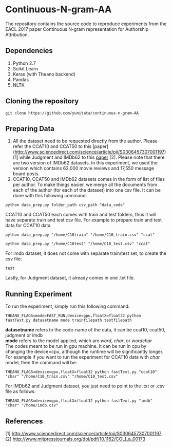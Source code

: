 # Continuous-N-gram-AA
The repository contains the source code to reproduce experiments from the EACL 2017 paper Continuous N-gram representation for Authorship Attribution.

Dependencies
------------
1. Python 2.7
2. Scikit Learn
3. Keras (with Theano backend)
4. Pandas
5. NLTK

Cloning the repository
----------------------
```git clone https://github.com/yunitata/continuous-n-gram-AA```


Preparing Data
--------------
1. All the dataset need to be requested directly from the author. Please refer the CCAT10 and CCAT50 to this [paper] (http://www.sciencedirect.com/science/article/pii/S0306457307001197) [1] while Judgment and IMDb62 to this [paper](http://www.mitpressjournals.org/doi/pdf/10.1162/COLI_a_00173) [2]. Please note that there are two version of IMDb62 datasets. In this experiment, we used the version which contains 62,000 movie reviews and 17,550 message board posts.
2. CCAT10, CCAT50 and IMDb62 datasets comes in the form of list of files per author. To make things easier, we merge all the documents from each of the author (for each of the dataset) into one csv file. It can be done with this following command:

  ```python data_prep.py folder_path csv_path "data_code"```

  CCAT10 and CCAT50 each comes with train and test folders, thus it will have separate train and test csv file.
  For example to prepare train and test data for CCAT10 data

  ```python data_prep.py "/home/C10train" "/home/C10_train.csv" "ccat"```

  ```python data_prep.py "/home/C10test" "/home/C10_test.csv" "ccat"```
  
  For imdb dataset, it does not come with separate train/test set, to create the csv file: 
  
  ```test ``` <br />
  
  Lastly, for Judgment dataset, it already comes in one .txt file.
  
  
Running Experiment
------------------
To run the experiment, simply run this following command:
  
```THEANO_FLAGS=mode=FAST_RUN,device=gpu,floatX=float32 python fastText.py datasetname mode trainfilepath testfilepath```
 
  **datasetname** refers to the code-name of the data, it can be ccat10, ccat50, judgment or imdb <br />
  **mode** refers to the model applied, which are *word*, *char*, or *wordchar* <br />
The codes meant to be run in gpu machine. It can be run in cpu by changing the device=cpu, although the runtime will be significantly longer.<br />
For example if you want to run the experiment for CCAT10 data with *char* model, then the command will be:

```THEANO_FLAGS=device=gpu,floatX=float32 python fastText.py "ccat10" "char" "/home/C10_train.csv" "/home/C10_test.csv"```

For IMDb62 and Judgment dataset, you just need to point to the .txt or .csv file as follows:

```THEANO_FLAGS=device=gpu,floatX=float32 python fastText.py "imdb" "char" "/home/imdb.csv"```

References
----------
[1] http://www.sciencedirect.com/science/article/pii/S0306457307001197 <br />
[2] http://www.mitpressjournals.org/doi/pdf/10.1162/COLI_a_00173 <br />
